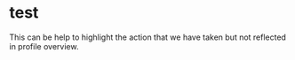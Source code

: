 # test #
This can be help to highlight the action that we have taken but not reflected in profile overview.



